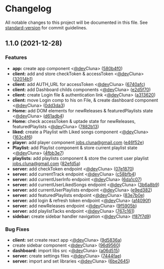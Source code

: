 # Changelog

All notable changes to this project will be documented in this file. See [standard-version](https://github.com/conventional-changelog/standard-version) for commit guidelines.

## 1.1.0 (2021-12-28)


### Features

* **app:** create app component <[@dev](https://github.com/dev)Cluna> ([580b4f0](https://github.com/devCluna/react-spotify-clone-node/commit/580b4f0b8a0cd3011c359089e39c9aca10ca35b2))
* **client:** add and store checkToken & accessToken <[@dev](https://github.com/dev)Cluna> ([32014b1](https://github.com/devCluna/react-spotify-clone-node/commit/32014b1924957a0406d2cb5e217c42b6730cc3d2))
* **client:** add AUTH_URL for accessToken <[@dev](https://github.com/dev)Cluna> ([6740afc](https://github.com/devCluna/react-spotify-clone-node/commit/6740afcd7addf2c6aee2ef3fb4289ad15fe6a23b))
* **client:** add Dashboard childs components <[@dev](https://github.com/dev)Cluna> ([e2d5f70](https://github.com/devCluna/react-spotify-clone-node/commit/e2d5f706ba6d7cbac3a5478a38367c8f431310bc))
* **client:** create Login file & authentication link <[@dev](https://github.com/dev)Cluna> ([a313620](https://github.com/devCluna/react-spotify-clone-node/commit/a3136204ea1455c00f2af33dbd1499251ecc6d94))
* **client:** move Login comp to his on File, & create dashboard component <[@dev](https://github.com/dev)Cluna> ([0dd3da3](https://github.com/devCluna/react-spotify-clone-node/commit/0dd3da3b57ae15502d179307b9f77e6378b90505))
* **Home:** add DOM elements for newReleases & featuredPlaylists state  <[@dev](https://github.com/dev)Cluna> ([d61adb4](https://github.com/devCluna/react-spotify-clone-node/commit/d61adb4f29c5957b0a0dfa6c92bbc9628f497865))
* **Home:** check accessToken & uptade state for newReleases, featuredPlaylists <[@dev](https://github.com/dev)Cluna> ([7882b13](https://github.com/devCluna/react-spotify-clone-node/commit/7882b134c19029f52859e63ca8e7262315774a89))
* **liked:** create a Playlist with Liked songs component <[@dev](https://github.com/dev)Cluna> ([163c4f6](https://github.com/devCluna/react-spotify-clone-node/commit/163c4f6c18122417f743ce53e8c12751b47c59b3))
* **player:** add player component <jobs.cluna@gmail.com> ([e46f52e](https://github.com/devCluna/react-spotify-clone-node/commit/e46f52e72c7680ca8da3311d4da35f4c446e2b02))
* **Playlist:** add Playlist component & store current playlist state <[@dev](https://github.com/dev)Cluna> ([4fbb3e7](https://github.com/devCluna/react-spotify-clone-node/commit/4fbb3e7b105da98bac0e699e4ee5671c35262293))
* **playlists:** add playlists component & store the current user playlist <jobs.cluna@gmail.com> ([82efd5a](https://github.com/devCluna/react-spotify-clone-node/commit/82efd5aebe70fc23e08e59019ea02d8865cd5ae0))
* **server:** add checkToken endpoint <[@dev](https://github.com/dev)Cluna> ([07e1870](https://github.com/devCluna/react-spotify-clone-node/commit/07e18700176e8c1bb828e535996e3e8553e70955))
* **server:** add currentTrack endpoint <[@dev](https://github.com/dev)Cluna> ([c58bfb4](https://github.com/devCluna/react-spotify-clone-node/commit/c58bfb40b1b179fbf1e2f5b8572dc2fd06cddf94))
* **server:** add currentUserInfo endpoint <[@dev](https://github.com/dev)Cluna> ([6da1c07](https://github.com/devCluna/react-spotify-clone-node/commit/6da1c072bf8826a4051717d334f7e4dbf8d1d332))
* **server:** add currentUserLikedSongs endpoint <[@dev](https://github.com/dev)Cluna> ([3b6a8b9](https://github.com/devCluna/react-spotify-clone-node/commit/3b6a8b9d5e3438df0b54dbe595f0d5d0414621a4))
* **server:** add currentUserPlaylists endpoint <[@dev](https://github.com/dev)Cluna> ([e9ed382](https://github.com/devCluna/react-spotify-clone-node/commit/e9ed382e7d14ec65f5634a3eb8db3aa397e1ce34))
* **server:** add featuredPlaylists endpoint <[@dev](https://github.com/dev)Cluna> ([83e7b0e](https://github.com/devCluna/react-spotify-clone-node/commit/83e7b0ef3fb6705a3b94f82ca5e763e4f97f9256))
* **server:** add login & refresh token endpoint <[@dev](https://github.com/dev)Cluna> ([af4090f](https://github.com/devCluna/react-spotify-clone-node/commit/af4090f417654fe22746a4744232cc60d6988f48))
* **server:** add newReleases endpoint <[@dev](https://github.com/dev)Cluna> ([9f5905b](https://github.com/devCluna/react-spotify-clone-node/commit/9f5905bb309c737f56966d8a26c590a14cdeae19))
* **server:** add playlistTacks endpoint <[@dev](https://github.com/dev)Cluna> ([767c161](https://github.com/devCluna/react-spotify-clone-node/commit/767c161ab4ece24d303844a54b28fc004cd5a81f))
* **sidebar:** create sidebar handler navigation <[@dev](https://github.com/dev)Cluna> ([f87f7d9](https://github.com/devCluna/react-spotify-clone-node/commit/f87f7d958aa30e4804161c40642c697212c22cb6))


### Bug Fixes

* **client:** set create react app <[@dev](https://github.com/dev)Cluna> ([9d5836a](https://github.com/devCluna/react-spotify-clone-node/commit/9d5836ad5fa27d648d417cbbbf249f3159ddeeb9))
* create sidebar component <[@dev](https://github.com/dev)Cluna> ([96d9560](https://github.com/devCluna/react-spotify-clone-node/commit/96d9560bbad4864d3af399937891528510301c14))
* **dashboard:** import libs src <[@dev](https://github.com/dev)Cluna> ([a06d515](https://github.com/devCluna/react-spotify-clone-node/commit/a06d5159bb64860283534e76f803d875691240e5))
* **server:** create settings files <[@dev](https://github.com/dev)Cluna> ([7444fae](https://github.com/devCluna/react-spotify-clone-node/commit/7444fae778adfa41f87509c1083e333d2c590204))
* **server:** import and set libraries <[@dev](https://github.com/dev)Cluna> ([6be2645](https://github.com/devCluna/react-spotify-clone-node/commit/6be26459047b2284ade3b7979efde497f2ca2d8c))
